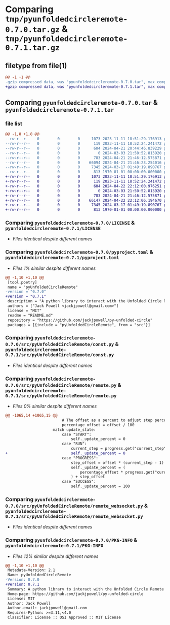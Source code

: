 # Comparing `tmp/pyunfoldedcircleremote-0.7.0.tar.gz` & `tmp/pyunfoldedcircleremote-0.7.1.tar.gz`

## filetype from file(1)

```diff
@@ -1 +1 @@
-gzip compressed data, was "pyunfoldedcircleremote-0.7.0.tar", max compression
+gzip compressed data, was "pyunfoldedcircleremote-0.7.1.tar", max compression
```

## Comparing `pyunfoldedcircleremote-0.7.0.tar` & `pyunfoldedcircleremote-0.7.1.tar`

### file list

```diff
@@ -1,8 +1,8 @@
--rw-r--r--   0        0        0     1073 2023-11-11 18:51:29.176913 pyunfoldedcircleremote-0.7.0/LICENSE
--rw-r--r--   0        0        0      119 2023-11-11 18:52:24.241472 pyunfoldedcircleremote-0.7.0/README.md
--rw-r--r--   0        0        0      604 2024-04-21 20:44:46.839229 pyunfoldedcircleremote-0.7.0/pyproject.toml
--rw-r--r--   0        0        0        0 2024-03-03 21:50:52.813920 pyunfoldedcircleremote-0.7.0/src/pyUnfoldedCircleRemote/__init__.py
--rw-r--r--   0        0        0      783 2024-04-21 21:46:12.575871 pyunfoldedcircleremote-0.7.0/src/pyUnfoldedCircleRemote/const.py
--rw-r--r--   0        0        0    66094 2024-04-21 21:46:23.254016 pyunfoldedcircleremote-0.7.0/src/pyUnfoldedCircleRemote/remote.py
--rw-r--r--   0        0        0     7345 2024-03-17 01:49:19.890767 pyunfoldedcircleremote-0.7.0/src/pyUnfoldedCircleRemote/remote_websocket.py
--rw-r--r--   0        0        0      813 1970-01-01 00:00:00.000000 pyunfoldedcircleremote-0.7.0/PKG-INFO
+-rw-r--r--   0        0        0     1073 2023-11-11 18:51:29.176913 pyunfoldedcircleremote-0.7.1/LICENSE
+-rw-r--r--   0        0        0      119 2023-11-11 18:52:24.241472 pyunfoldedcircleremote-0.7.1/README.md
+-rw-r--r--   0        0        0      604 2024-04-22 22:12:00.976251 pyunfoldedcircleremote-0.7.1/pyproject.toml
+-rw-r--r--   0        0        0        0 2024-03-03 21:50:52.813920 pyunfoldedcircleremote-0.7.1/src/pyUnfoldedCircleRemote/__init__.py
+-rw-r--r--   0        0        0      783 2024-04-21 21:46:12.575871 pyunfoldedcircleremote-0.7.1/src/pyUnfoldedCircleRemote/const.py
+-rw-r--r--   0        0        0    66147 2024-04-22 22:12:06.194670 pyunfoldedcircleremote-0.7.1/src/pyUnfoldedCircleRemote/remote.py
+-rw-r--r--   0        0        0     7345 2024-03-17 01:49:19.890767 pyunfoldedcircleremote-0.7.1/src/pyUnfoldedCircleRemote/remote_websocket.py
+-rw-r--r--   0        0        0      813 1970-01-01 00:00:00.000000 pyunfoldedcircleremote-0.7.1/PKG-INFO
```

### Comparing `pyunfoldedcircleremote-0.7.0/LICENSE` & `pyunfoldedcircleremote-0.7.1/LICENSE`

 * *Files identical despite different names*

### Comparing `pyunfoldedcircleremote-0.7.0/pyproject.toml` & `pyunfoldedcircleremote-0.7.1/pyproject.toml`

 * *Files 1% similar despite different names*

```diff
@@ -1,10 +1,10 @@
 [tool.poetry]
 name = "pyUnfoldedCircleRemote"
-version = "0.7.0"
+version = "0.7.1"
 description = "A python library to interact with the Unfolded Circle Remote"
 authors = ["Jack Powell <jackjpowell@gmail.com>"]
 license = "MIT"
 readme = "README.md"
 repository = "https://github.com/jackjpowell/py-unfolded-circle"
 packages = [{include = "pyUnfoldedCircleRemote", from = "src"}]
```

### Comparing `pyunfoldedcircleremote-0.7.0/src/pyUnfoldedCircleRemote/const.py` & `pyunfoldedcircleremote-0.7.1/src/pyUnfoldedCircleRemote/const.py`

 * *Files identical despite different names*

### Comparing `pyunfoldedcircleremote-0.7.0/src/pyUnfoldedCircleRemote/remote.py` & `pyunfoldedcircleremote-0.7.1/src/pyUnfoldedCircleRemote/remote.py`

 * *Files 0% similar despite different names*

```diff
@@ -1065,14 +1065,15 @@
                         # The offset as a percent to adjust step percentage by
                         percentage_offset = offset / 100
                     match update_state:
                         case "START":
                             self._update_percent = 0
                         case "RUN":
                             current_step = progress.get("current_step")
+                            self._update_percent = 0
                         case "PROGRESS":
                             step_offset = offset * (current_step - 1)
                             self._update_percent = (
                                 percentage_offset * progress.get("current_percent")
                             ) + step_offset
                         case "SUCCESS":
                             self._update_percent = 100
```

### Comparing `pyunfoldedcircleremote-0.7.0/src/pyUnfoldedCircleRemote/remote_websocket.py` & `pyunfoldedcircleremote-0.7.1/src/pyUnfoldedCircleRemote/remote_websocket.py`

 * *Files identical despite different names*

### Comparing `pyunfoldedcircleremote-0.7.0/PKG-INFO` & `pyunfoldedcircleremote-0.7.1/PKG-INFO`

 * *Files 12% similar despite different names*

```diff
@@ -1,10 +1,10 @@
 Metadata-Version: 2.1
 Name: pyUnfoldedCircleRemote
-Version: 0.7.0
+Version: 0.7.1
 Summary: A python library to interact with the Unfolded Circle Remote
 Home-page: https://github.com/jackjpowell/py-unfolded-circle
 License: MIT
 Author: Jack Powell
 Author-email: jackjpowell@gmail.com
 Requires-Python: >=3.11,<4.0
 Classifier: License :: OSI Approved :: MIT License
```

